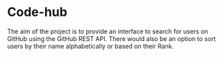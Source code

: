 # Code-hub
The aim of the project is to provide an interface to search for users on GitHub using the GitHub REST API. There would also be an option to sort users by their name alphabetically or based on their Rank.
